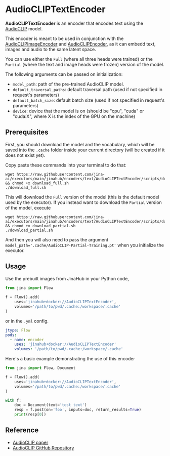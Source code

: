 # AudioCLIPTextEncoder

**AudioCLIPTextEncoder** is an encoder that encodes text using the [AudioCLIP](https://arxiv.org/abs/2106.13043) model.

This encoder is meant to be used in conjunction with the [AudioCLIPImageEncoder](https://github.com/jina-ai/executors/tree/main/jinahub/encoders/image/AudioCLIPImageEncoder) and [AudioCLIPEncoder](https://github.com/jina-ai/executors/tree/main/jinahub/encoders/audio/AudioCLIPEncoder), as it can embedd text, images and audio to the same latent space.

You can use either the `Full` (where all three heads were trained) or the `Partial` (where the text and image heads were frozen) version of the model.

The following arguments can be passed on initialization:

- `model_path`: path of the pre-trained AudioCLIP model.
- `default_traversal_paths`: default traversal path (used if not specified in request's parameters)
- `default_batch_size`: default batch size (used if not specified in request's parameters)
- `device`: device that the model is on (should be "cpu", "cuda" or "cuda:X", where X is the index of the GPU on the machine)

## Prerequisites

First, you should download the model and the vocabulary, which will be saved into the `.cache` folder inside your current directory (will be created if it does not exist yet).

Copy paste these commands into your terminal to do that:

```
wget https://raw.githubusercontent.com/jina-ai/executors/main/jinahub/encoders/text/AudioCLIPTextEncoder/scripts/download_full.sh && chmod +x download_full.sh
./download_full.sh
```

This will download the `Full` version of the model (this is the default model used by the executor). If you instead want to download the `Partial` version of the model, execute

```
wget https://raw.githubusercontent.com/jina-ai/executors/main/jinahub/encoders/text/AudioCLIPTextEncoder/scripts/download_partial.sh && chmod +x download_partial.sh
./download_partial.sh
```

And then you will also need to pass the argument `model_path='.cache/AudioCLIP-Partial-Training.pt'` when you initialize the executor.

## Usage

Use the prebuilt images from JinaHub in your Python code, 

```python
from jina import Flow
	
f = Flow().add(
	uses='jinahub+docker://AudioCLIPTextEncoder',
	volumes='/path/to/pwd/.cache:/workspace/.cache'
)
```

or in the `.yml` config.
	
```yaml
jtype: Flow
pods:
  - name: encoder
    uses: 'jinahub+docker://AudioCLIPTextEncoder'
    volumes: '/path/to/pwd/.cache:/workspace/.cache'
```


Here's a basic example demonstrating the use of this encoder

```python
from jina import Flow, Document

f = Flow().add(
    uses='jinahub+docker://AudioCLIPTextEncoder',
    volumes='/path/to/pwd/.cache:/workspace/.cache'
)

with f:
    doc = Document(text='test text')
    resp = f.post(on='foo', inputs=doc, return_results=True)
    print(resp[0])
```

## Reference

- [AudioCLIP paper](https://arxiv.org/abs/2106.13043)
- [AudioCLIP GitHub Repository](https://github.com/AndreyGuzhov/AudioCLIP)

<!-- version=v0.1 -->
